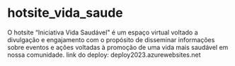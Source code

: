 # hotsite_vida_saude
O hotsite “Iniciativa Vida Saudável" é um espaço virtual voltado a divulgação e engajamento com o propósito de disseminar informações sobre eventos e ações voltadas à promoção de uma vida mais saudável em nossa comunidade. 
link do deploy: deploy2023.azurewebsites.net
